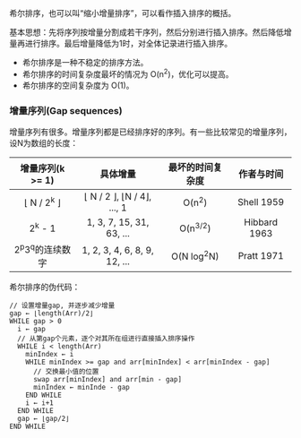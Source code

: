 希尔排序，也可以叫“缩小增量排序”，可以看作插入排序的概括。 

基本思想：先将序列按增量分割成若干序列，然后分别进行插入排序。然后降低增量再进行排序。最后增量降低为1时，对全体记录进行插入排序。

- 希尔排序是一种不稳定的排序方法。
- 希尔排序的时间复杂度最坏的情况为 O(n<sup>2</sup>)，优化可以提高。
- 希尔排序的空间复杂度为 O(1)。

### 增量序列(Gap sequences)
增量序列有很多。增量序列都是已经排序好的序列。有一些比较常见的增量序列，设N为数组的长度：

| 增量序列(k >= 1) | 具体增量 | 最坏的时间复杂度 | 作者与时间 |
| :-------------: | :-----: | :-------------: | :-------: |
| ⌊ N / 2<sup>k</sup> ⌋ | ⌊ N / 2 ⌋, ⌊N / 4⌋, ..., 1| O(n<sup>2</sup>) | Shell 1959|
| 2<sup>k</sup> - 1 | 1, 3, 7, 15, 31, 63, ... | O(n<sup>3/2</sup>) | Hibbard 1963 |
| 2<sup>p</sup>3<sup>q</sup>的连续数字 | 1, 2, 3, 4, 6, 8, 9, 12, ... | O(N log<sup>2</sup>N) | Pratt 1971 |

希尔排序的伪代码：
```
// 设置增量gap, 并逐步减少增量
gap ← ⌊length(Arr)/2⌋
WHILE gap > 0
  i ← gap
  // 从第gap个元素，逐个对其所在组进行直接插入排序操作
  WHILE i < length(Arr)
    minIndex ← i
    WHILE minIndex >= gap and arr[minIndex] < arr[minIndex - gap]
      // 交换最小值的位置
      swap arr[minIndex] and arr[min - gap]
      minIndex ← minInde - gap
    END WHILE
    i ← i+1
  END WHILE
  gap ← ⌊gap/2⌋
END WHILE
```